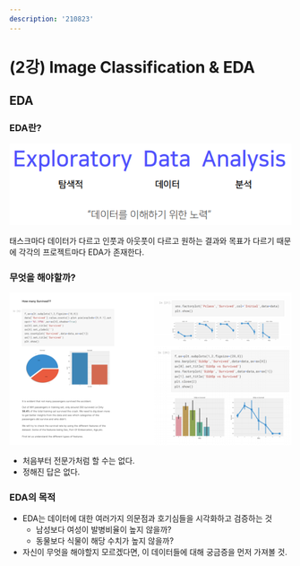 ```yaml
---
description: '210823'
---
```


# \(2강\) Image Classification & EDA

## EDA

### EDA란?

![](../../../.gitbook/assets/image%20%28970%29.png)

태스크마다 데이터가 다르고 인풋과 아웃풋이 다르고 원하는 결과와 목표가 다르기 때문에 각각의 프로젝트마다 EDA가 존재한다.

### 무엇을 해야할까?

![](../../../.gitbook/assets/image%20%28969%29.png)

* 처음부터 전문가처럼 할 수는 없다.
* 정해진 답은 없다.

### EDA의 목적

* EDA는 데이터에 대한 여러가지 의문점과 호기심들을 시각화하고 검증하는 것 
  * 남성보다 여성이 발병비율이 높지 않을까?
  * 동물보다 식물이 해당 수치가 높지 않을까?
* 자신이 무엇을 해야할지 모르겠다면, 이 데이터들에 대해 궁금증을 먼저 가져볼 것.









